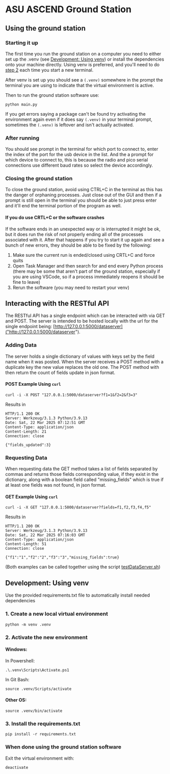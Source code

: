 # ASU ASCEND Ground Station 

## Using the ground station 
### Starting it up 
The first time you run the ground station on a computer you need to either set up the .venv (see [Development: Using venv](#development-using-venv)) or install the dependencies onto your machine directly. Using venv is preferred, and you'll need to do [step 2](#2-activate-the-new-environment) each time you start a new terminal. 

After venv is set up you should see a `(.venv)` somewhere in the prompt the terminal you are using to indicate that the virtual environment is active.

Then to run the ground station software use:
```
python main.py
```
If you get errors saying a package can't be found try activating the environment again even if it does say `(.venv)` in your terminal prompt, sometimes the `(.venv)` is leftover and isn't actually activated. 

### After running
You should see prompt in the terminal for which port to connect to, enter the index of the port for the usb device in the list. And the a prompt for which device to connect to, this is because the radio and pico serial connections use different baud rates so select the device accordingly. 

### Closing the ground station 
To close the ground station, avoid using CTRL+C in the terminal as this has the danger of orphaning processes. Just close out of the GUI and then if a prompt is still open in the terminal you should be able to just press enter and it'll end the terminal portion of the program as well. 

#### If you do use CRTL+C or the software crashes 
If the software ends in an unexpected way or is interrupted it might be ok, but it does run the risk of not properly ending all of the processes associated with it. After that happens if you try to start it up again and see a bunch of new errors, they should be able to be fixed by the following: 
1. Make sure the current run is ended/closed using CRTL+C and force quits 
2. Open Task Manager and then search for and end every Python process (there may be some that aren't part of the ground station, especially if you are using VSCode, so if a process immediately reopens it should be fine to leave)
3. Rerun the software (you may need to restart your venv)  

## Interacting with the RESTful API 
The RESTful API has a single endpoint which can be interacted with via GET and POST. The server is intended to be hosted locally with the url for the single endpoint being: [http://127.0.0.1:5000/dataserver]("http://127.0.0.1:5000/dataserver"). 

### Adding Data
The server holds a single dictionary of values with keys set by the field name when it was posted. When the server receives a POST method with a duplicate key the new value replaces the old one. The POST method with then return the count of fields update in json format. 

#### POST Example Using `curl` 
```
curl -i -X POST "127.0.0.1:5000/dataserver?f1=1&f2=2&f3=3"
```
Results in 
```
HTTP/1.1 200 OK
Server: Werkzeug/3.1.3 Python/3.9.13
Date: Sat, 22 Mar 2025 07:12:51 GMT
Content-Type: application/json
Content-Length: 21
Connection: close

{"fields_updated":3}
```

### Requesting Data
When requesting data the GET method takes a list of fields separated by commas and returns those fields corresponding value, if they exist in the dictionary, along with a boolean field called "missing_fields" which is true if at least one fields was not found, in json format.

#### GET Example Using `curl`
```
curl -i -X GET "127.0.0.1:5000/dataserver?fields=f1,f2,f3,f4,f5"
```
Results in 
```
HTTP/1.1 200 OK
Server: Werkzeug/3.1.3 Python/3.9.13
Date: Sat, 22 Mar 2025 07:16:03 GMT
Content-Type: application/json
Content-Length: 51
Connection: close

{"f1":"1","f2":"2","f3":"3","missing_fields":true}
```
(Both examples can be called together using the script [testDataServer.sh](/testDataServer.sh))

## Development: Using venv 
Use the provided requirements.txt file to automatically install needed dependencies 

### 1\. Create a new local virtual environment 
```
python -m venv .venv
```
### 2\. Activate the new environment 

#### Windows: 
In Powershell: 
```
.\.venv\Scripts\Activate.ps1
```
In Git Bash: 
```
source .venv/Scripts/activate
```
#### Other OS: 
```
source .venv/bin/activate
```

### 3\. Install the requirements.txt
```
pip install -r requirements.txt
```

### When done using the ground station software 
Exit the virtual environment with: 
```
deactivate
```